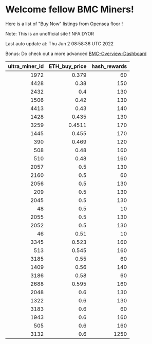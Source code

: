 # Welcome fellow BMC Miners!
Here is a list of "Buy Now" listings from Opensea floor !

Note: This is an unofficial site ! NFA DYOR

Last auto update at: Thu Jun  2 08:58:36 UTC 2022

Bonus: Do check out a more advanced [BMC-Overview-Dashboard](https://dune.com/defifunk/BMC-Overview-Dashboard)


|   ultra_miner_id |   ETH_buy_price |   hash_rewards |
|-----------------:|----------------:|---------------:|
|             1972 |          0.379  |             60 |
|             4428 |          0.38   |            150 |
|             2432 |          0.4    |            130 |
|             1506 |          0.42   |            130 |
|             4413 |          0.43   |            140 |
|             1428 |          0.435  |            130 |
|             3259 |          0.4511 |            170 |
|             1445 |          0.455  |            170 |
|              390 |          0.469  |            120 |
|              508 |          0.48   |            160 |
|              510 |          0.48   |            160 |
|             2057 |          0.5    |            130 |
|             2160 |          0.5    |             60 |
|             2056 |          0.5    |            130 |
|              209 |          0.5    |            130 |
|             2045 |          0.5    |            130 |
|               48 |          0.5    |             10 |
|             2055 |          0.5    |            130 |
|             2052 |          0.5    |            130 |
|               46 |          0.51   |             10 |
|             3345 |          0.523  |            160 |
|              513 |          0.545  |            160 |
|             3185 |          0.55   |             60 |
|             1409 |          0.56   |            140 |
|             3186 |          0.58   |             60 |
|             2688 |          0.595  |            160 |
|             2048 |          0.6    |            130 |
|             1322 |          0.6    |            130 |
|             3183 |          0.6    |             60 |
|             1943 |          0.6    |            160 |
|              505 |          0.6    |            160 |
|             3132 |          0.6    |           1250 |